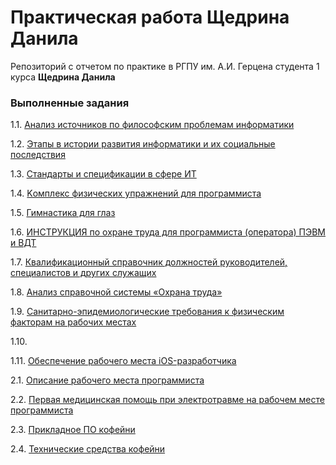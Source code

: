 # Практическая работа Щедрина Данила
Репозиторий с отчетом по практике в РГПУ им. А.И. Герцена студента 1 курса **Щедрина Данила**

### Выполненные задания
1.1. [Анализ источников по философским проблемам информатики](/phylosopher-11)

1.2. [Этапы в истории развития информатики и их социальные последствия](https://danshedrin.github.io/practic/history-12)

1.3. [Cтандарты и спецификации в сфере ИТ](https://danshedrin.github.io/practic/specs-13)

1.4. [Kомплекс физических упражнений для программиста](https://danshedrin.github.io/practic/bodyrelax-14)

1.5. [Гимнастика для глаз](https://danshedrin.github.io/practic/eyerelax-15)

1.6. [ИНСТРУКЦИЯ по охране труда для программиста (оператора) ПЭВМ и ВДТ](https://demo.consultant.ru/cgi/online.cgi?req=doc&base=PAP&n=37352&dst=0#Z71dhxSo9ZexeQiR1)

1.7. [Квалификационный справочник должностей руководителей, специалистов и других служащих](https://danshedrin.github.io/practic/about-engineer-17)

1.8. [Анализ справочной системы «Охрана труда»](https://danshedrin.github.io/practic/interface-18)

1.9. [Санитарно-эпидемиологические требования к физическим факторам на рабочих местах](https://danshedrin.github.io/practic/plan-19)

1.10. [](https://danshedrin.github.io/practic/history-12)

1.11. [Обеспечение рабочего места iOS-разработчика](https://danshedrin.github.io/practic/workspace-111)

2.1. [Описание рабочего места программиста](https://danshedrin.github.io/practic/comfort-21)

2.2. [Первая медицинская помощь при электротравме на рабочем месте программиста](https://danshedrin.github.io/practic/safety-22)

2.3. [Прикладное ПО кофейни](https://danshedrin.github.io/practic/software-23)

2.4. [Технические средства кофейни](https://danshedrin.github.io/practic/hardware-24)

